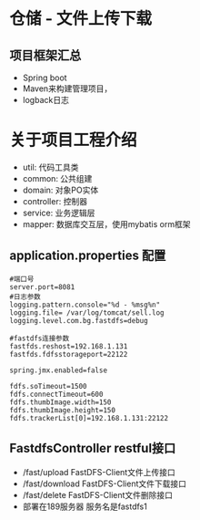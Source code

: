 # 仓储 - 文件上传下载
## 项目框架汇总
- Spring boot
- Maven来构建管理项目，
- logback日志


# 关于项目工程介绍
- util: 代码工具类
- common: 公共组建
- domain: 对象PO实体
- controller: 控制器
- service: 业务逻辑层
- mapper: 数据库交互层，使用mybatis orm框架

## application.properties 配置
```properties
#端口号
server.port=8081
#日志参数
logging.pattern.console="%d - %msg%n"
logging.file= /var/log/tomcat/sell.log
logging.level.com.bg.fastdfs=debug

#fastdfs连接参数
fastfds.reshost=192.168.1.131
fastfds.fdfsstorageport=22122

spring.jmx.enabled=false

fdfs.soTimeout=1500
fdfs.connectTimeout=600
fdfs.thumbImage.width=150
fdfs.thumbImage.height=150
fdfs.trackerList[0]=192.168.1.131:22122
```
## FastdfsController restful接口
- /fast/upload FastDFS-Client文件上传接口
- /fast/download FastDFS-Client文件下载接口
- /fast/delete FastDFS-Client文件删除接口
- 部署在189服务器 服务名是fastdfs1


